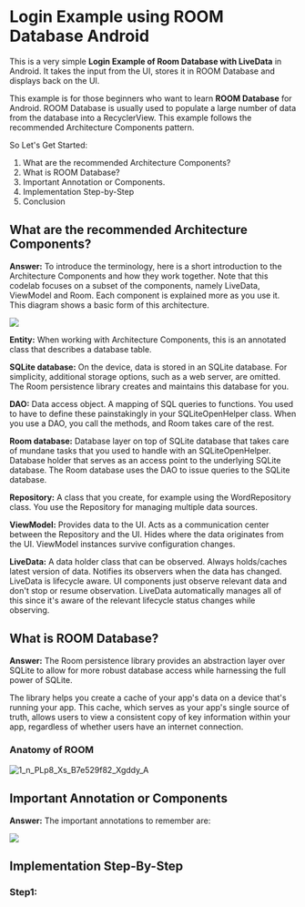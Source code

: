 # Login Example using ROOM Database Android

This is a very simple **Login Example of Room Database with LiveData** in Android. It takes the input from the UI, stores it in ROOM Database and displays back on the UI.

This example is for those beginners who want to learn **ROOM Database** for Android. ROOM Database is usually used to populate a large number of data from the database into a RecyclerView. This example follows the recommended Architecture Components pattern.

So Let's Get Started:

1. What are the recommended Architecture Components? 
2. What is ROOM Database?
3. Important Annotation or Components.
4. Implementation Step-by-Step
5. Conclusion


## **What are the recommended Architecture Components?**

**Answer:** To introduce the terminology, here is a short introduction to the Architecture Components and how they work together. Note that this codelab focuses on a subset of the components, namely LiveData, ViewModel and Room. Each component is explained more as you use it. This diagram shows a basic form of this architecture.

<img src="https://image.ibb.co/hLqfc9/3840395bfb3980b8.png" />

**Entity:** When working with Architecture Components, this is an annotated class that describes a database table.

**SQLite database:** On the device, data is stored in an SQLite database. For simplicity, additional storage options, such as a web server, are omitted. The Room persistence library creates and maintains this database for you.

**DAO:** Data access object. A mapping of SQL queries to functions. You used to have to define these painstakingly in your SQLiteOpenHelper class. When you use a DAO, you call the methods, and Room takes care of the rest.

**Room database:** Database layer on top of SQLite database that takes care of mundane tasks that you used to handle with an SQLiteOpenHelper. Database holder that serves as an access point to the underlying SQLite database. The Room database uses the DAO to issue queries to the SQLite database.

**Repository:** A class that you create, for example using the WordRepository class. You use the Repository for managing multiple data sources.

**ViewModel:** Provides data to the UI. Acts as a communication center between the Repository and the UI. Hides where the data originates from the UI. ViewModel instances survive configuration changes.

**LiveData:** A data holder class that can be observed. Always holds/caches latest version of data. Notifies its observers when the data has changed. LiveData is lifecycle aware. UI components just observe relevant data and don't stop or resume observation. LiveData automatically manages all of this since it's aware of the relevant lifecycle status changes while observing.


## **What is ROOM Database?**

**Answer:** The Room persistence library provides an abstraction layer over SQLite to allow for more robust database access while harnessing the full power of SQLite.

The library helps you create a cache of your app's data on a device that's running your app. This cache, which serves as your app's single source of truth, allows users to view a consistent copy of key information within your app, regardless of whether users have an internet connection.

### **Anatomy of ROOM**

<img src="https://image.ibb.co/f4fox9/1_n_PLp8_Xs_B7e529f82_Xgddy_A.png" alt="1_n_PLp8_Xs_B7e529f82_Xgddy_A" />

## **Important Annotation or Components**

**Answer:** The important annotations to remember are:

<img src="https://preview.ibb.co/icvrjp/1_z_VBx_Rx_S_e_PWCy1bid_zt2g.png" />



## **Implementation Step-By-Step**

### **Step1:**











